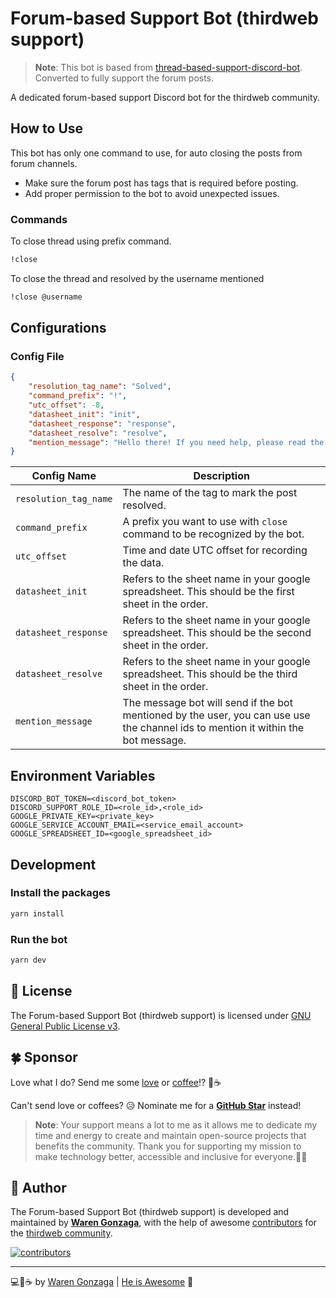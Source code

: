 # Forum-based Support Bot (thirdweb support)

> **Note**: This bot is based from [thread-based-support-discord-bot](https://github.com/warengonzaga/thread-based-support-discord-bot). Converted to fully support the forum posts.

A dedicated forum-based support Discord bot for the thirdweb community.

## How to Use

This bot has only one command to use, for auto closing the posts from forum channels.

- Make sure the forum post has tags that is required before posting.
- Add proper permission to the bot to avoid unexpected issues.

### Commands

To close thread using prefix command.

```bash
!close
```

To close the thread and resolved by the username mentioned

```bash
!close @username
```

## Configurations

### Config File

```json
{
    "resolution_tag_name": "Solved",
    "command_prefix": "!",
    "utc_offset": -8,
    "datasheet_init": "init",
    "datasheet_response": "response",
    "datasheet_resolve": "resolve",
    "mention_message": "Hello there! If you need help, please read the information in <#1074862134284005396> and post your questions or issues in the <#1029543258822553680> channel. Our team and community members are always ready to help you out. Thank you for building with us!"
}
```

| Config Name | Description |
| --- | --- |
| `resolution_tag_name` | The name of the tag to mark the post resolved. |
| `command_prefix` | A prefix you want to use with `close` command to be recognized by the bot. |
| `utc_offset` | Time and date UTC offset for recording the data. |
| `datasheet_init` | Refers to the sheet name in your google spreadsheet. This should be the first sheet in the order. |
| `datasheet_response` | Refers to the sheet name in your google spreadsheet. This should be the second sheet in the order. |
| `datasheet_resolve` | Refers to the sheet name in your google spreadsheet. This should be the third sheet in the order. |
| `mention_message` | The message bot will send if the bot mentioned by the user, you can use use the channel ids to mention it within the bot message. |

## Environment Variables

```env
DISCORD_BOT_TOKEN=<discord_bot_token>
DISCORD_SUPPORT_ROLE_ID=<role_id>,<role_id>
GOOGLE_PRIVATE_KEY=<private_key>
GOOGLE_SERVICE_ACCOUNT_EMAIL=<service_email_account>
GOOGLE_SPREADSHEET_ID=<google_spreadsheet_id>
```

## Development

### Install the packages

```bash
yarn install
```

### Run the bot

```bash
yarn dev
```

## 📃 License

The Forum-based Support Bot (thirdweb support) is licensed under [GNU General Public License v3](https://opensource.org/licenses/GPL-3.0).

## 🍀 Sponsor

Love what I do? Send me some [love](https://github.com/sponsors/warengonzaga) or [coffee](https://buymeacoff.ee/warengonzaga)!? 💖☕

Can't send love or coffees? 😥 Nominate me for a **[GitHub Star](https://stars.github.com/nominate)** instead!

> **Note**: Your support means a lot to me as it allows me to dedicate my time and energy to create and maintain open-source projects that benefits the community. Thank you for supporting my mission to make technology better, accessible and inclusive for everyone.🙏😇

## 📝 Author

The Forum-based Support Bot (thirdweb support) is developed and maintained by **[Waren Gonzaga](https://github.com/warengonzaga)**, with the help of awesome [contributors](https://github.com/warengonzaga/thirdweb-support-discord-bot/graphs/contributors) for the [thirdweb community](https://discord.gg/thirdweb).

[![contributors](https://contrib.rocks/image?repo=warengonzaga/thirdweb-support-discord-bot)](https://github.com/warengonzaga/thirdweb-support-discord-bot/graphs/contributors)

---

💻💖☕ by [Waren Gonzaga](https://warengonzaga.com) | [He is Awesome](https://www.youtube.com/watch?v=HHrxS4diLew&t=44s) 🙏
